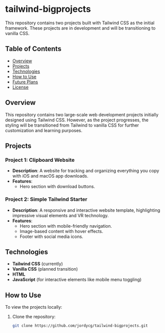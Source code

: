 # tailwind-bigprojects

This repository contains two projects built with Tailwind CSS as the initial framework. These projects are in development and will be transitioning to vanilla CSS.

## Table of Contents
- [Overview](#overview)
- [Projects](#projects)
- [Technologies](#technologies)
- [How to Use](#how-to-use)
- [Future Plans](#future-plans)
- [License](#license)

## Overview
This repository contains two large-scale web development projects initially designed using Tailwind CSS. However, as the project progresses, the styling will be transitioned from Tailwind to vanilla CSS for further customization and learning purposes.

## Projects

### Project 1: Clipboard Website
- **Description**: A website for tracking and organizing everything you copy with iOS and macOS app downloads.
- **Features**:
  - Hero section with download buttons.

### Project 2: Simple Tailwind Starter
- **Description**: A responsive and interactive website template, highlighting impressive visual elements and VR technology.
- **Features**:
  - Hero section with mobile-friendly navigation.
  - Image-based content with hover effects.
  - Footer with social media icons.

## Technologies
- **Tailwind CSS** (currently)
- **Vanilla CSS** (planned transition)
- **HTML**
- **JavaScript** (for interactive elements like mobile menu toggling)

## How to Use
To view the projects locally:
1. Clone the repository:
   ```bash
   git clone https://github.com/jordycg/tailwind-bigprojects.git
